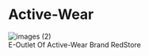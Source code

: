 # Active-Wear
![images (2)](https://github.com/user-attachments/assets/a3e259ff-ec67-46d5-9d5f-8f553bdb36b4)  
E-Outlet Of Active-Wear Brand RedStore

